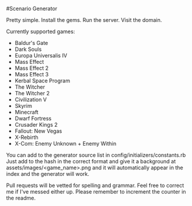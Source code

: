 #Scenario Generator

Pretty simple. Install the gems. Run the server. Visit the domain.

Currently supported games:
* Baldur's Gate
* Dark Souls
* Europa Universalis IV
* Mass Effect
* Mass Effect 2
* Mass Effect 3
* Kerbal Space Program
* The Witcher
* The Witcher 2
* Civilization V
* Skyrim
* Minecraft
* Dwarf Fortress
* Crusader Kings 2
* Fallout: New Vegas
* X-Rebirth
* X-Com: Enemy Unknown + Enemy Within

You can add to the generator source list in config/initializers/constants.rb
Just add to the hash in the correct format and give it a background at assets/images/<game_name>.png and it will automatically appear in the index and the generator will work.

Pull requests will be vetted for spelling and grammar. Feel free to correct me if I've messed either up.
Please remember to increment the counter in the readme.